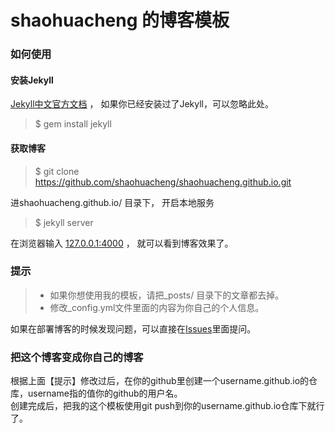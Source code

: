 # shaohuacheng 的博客模板    


### 如何使用

#### 安装Jekyll

[Jekyll中文官方文档](http://jekyll.bootcss.com/) ， 如果你已经安装过了Jekyll，可以忽略此处。

> $ gem install jekyll

#### 获取博客

> $ git clone https://github.com/shaohuacheng/shaohuacheng.github.io.git


进shaohuacheng.github.io/ 目录下， 开启本地服务 

> $ jekyll server

在浏览器输入 [127.0.0.1:4000](127.0.0.1:4000) ， 就可以看到博客效果了。


### 提示

>* 如果你想使用我的模板，请把_posts/ 目录下的文章都去掉。
>* 修改_config.yml文件里面的内容为你自己的个人信息。

如果在部署博客的时候发现问题，可以直接在[Issues](https://github.com/shaohuacheng/shaohuacheng.github.io/issues)里面提问。

### 把这个博客变成你自己的博客

根据上面【提示】修改过后，在你的github里创建一个username.github.io的仓库，username指的值你的github的用户名。      
创建完成后，把我的这个模板使用git push到你的username.github.io仓库下就行了。
